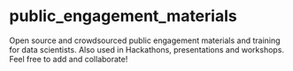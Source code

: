 # public_engagement_materials
Open source and crowdsourced public engagement materials and training for data scientists. Also used in Hackathons, presentations and workshops. Feel free to add and collaborate!

